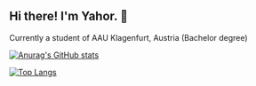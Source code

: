 ## Hi there! I'm Yahor. 👋

Currently a student of AAU Klagenfurt, Austria (Bachelor degree)


[![Anurag's GitHub stats](https://github-readme-stats.vercel.app/api?username=yahorpaulson)](https://github.com/yahorpaulson/github-readme-stats)


[![Top Langs](https://github-readme-stats.vercel.app/api/top-langs/?username=yahorpaulson)](https://github.com/yahorpaulson/github-readme-stats)
<!--
**yahorpaulson/yahorpaulson** is a ✨ _special_ ✨ repository because its `README.md` (this file) appears on your GitHub profile.

Here are some ideas to get you started:

- 🔭 I’m currently working on ...
- 🌱 I’m currently learning ...
- 👯 I’m looking to collaborate on ...
- 🤔 I’m looking for help with ...
- 💬 Ask me about ...
- 📫 How to reach me: ...
- 😄 Pronouns: ...
- ⚡ Fun fact: ...
-->
